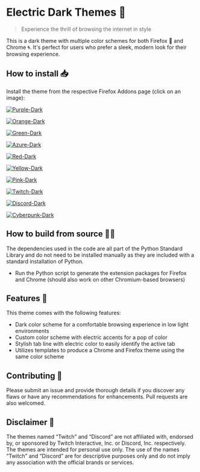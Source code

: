 # Electric Dark Themes 🔮
> Experience the thrill of browsing the internet in style

This is a dark theme with multiple color schemes for both Firefox 🦊 and Chrome 🌀. It's perfect for users who prefer a sleek, modern look for their browsing experience.

## How to install 📥

Install the theme from the respective Firefox Addons page (click on an image):

[![Purple-Dark](https://user-images.githubusercontent.com/13234165/232872371-e8723fe4-560f-4bf9-94fd-0039b5bd8f62.png)](https://addons.mozilla.org/en-US/firefox/addon/electric-purple-dark/)

[![Orange-Dark](https://user-images.githubusercontent.com/13234165/232872268-8956a3a0-fd95-4bcc-8de0-f6caf3cd711d.png)](https://addons.mozilla.org/en-US/firefox/addon/electric-orange-dark/)

[![Green-Dark](https://user-images.githubusercontent.com/13234165/232878305-078d7558-84cb-4efb-add0-3140482a8c7b.png)](https://addons.mozilla.org/en-US/firefox/addon/electric-green-dark/)

[![Azure-Dark](https://user-images.githubusercontent.com/13234165/232882065-70bc3e03-b9ee-4f78-87d1-885b168bef79.png)](https://addons.mozilla.org/en-US/firefox/addon/electric-azure-dark/)

[![Red-Dark](https://user-images.githubusercontent.com/13234165/232882515-c8a1e6f9-ca85-4ffe-b11c-6c0039c81a0a.png)](https://addons.mozilla.org/en-US/firefox/addon/electric-red-dark/)

[![Yellow-Dark](https://user-images.githubusercontent.com/13234165/232883688-35a4ab3e-184a-42f0-a859-af11e3fec7df.png)](https://addons.mozilla.org/en-US/firefox/addon/electric-yellow-dark/)

[![Pink-Dark](https://user-images.githubusercontent.com/13234165/232884167-1f7dc203-167a-468e-82b5-2509705b6fc7.png)](https://addons.mozilla.org/en-US/firefox/addon/electric-pink-dark/)

[![Twitch-Dark](https://github.com/VitoFe/Electric-Dark-Themes/assets/13234165/5e790055-ef55-47fb-aa6f-fb6547a56468)](https://addons.mozilla.org/en-US/firefox/addon/electric-twitch-dark/)

[![Discord-Dark](https://github.com/VitoFe/Electric-Dark-Themes/assets/13234165/cdb70a2d-4035-4da5-854d-76c6f22d9441)](https://addons.mozilla.org/en-US/firefox/addon/electric-discord-dark/)

[![Cyberpunk-Dark](https://github.com/VitoFe/Electric-Dark-Themes/assets/13234165/f8816073-5762-4fde-96e3-da1a80c722c5)](https://addons.mozilla.org/en-US/firefox/addon/electric-cyberpunk-dark/)


## How to build from source 👨‍💻

The dependencies used in the code are all part of the Python Standard Library and do not need to be installed manually as they are included with a standard installation of Python.
- Run the Python script to generate the extension packages for Firefox and Chrome (should also work on other Chromium-based browsers)

## Features 🎨

This theme comes with the following features:
- Dark color scheme for a comfortable browsing experience in low light environments
- Custom color scheme with electric accents for a pop of color
- Stylish tab line with electric color to easily identify the active tab
- Utilizes templates to produce a Chrome and Firefox theme using the same color scheme

## Contributing 🤝

Please submit an issue and provide thorough details if you discover any flaws or have any recommendations for enhancements. Pull requests are also welcomed.

## Disclaimer 📝

The themes named “Twitch” and “Discord” are not affiliated with, endorsed by, or sponsored by Twitch Interactive, Inc. or Discord, Inc. respectively. The themes are intended for personal use only. The use of the names “Twitch” and “Discord” are for descriptive purposes only and do not imply any association with the official brands or services.
